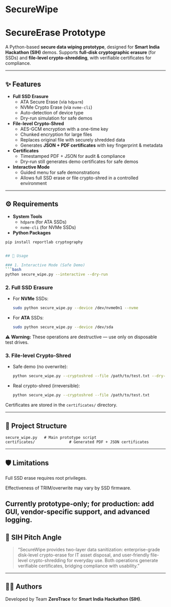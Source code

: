 # SecureWipe
# SecureErase Prototype

A Python-based **secure data wiping prototype**, designed for **Smart India Hackathon (SIH)** demos. Supports **full-disk cryptographic erasure** (for SSDs) and **file-level crypto-shredding**, with verifiable certificates for compliance.

---

## ✨ Features
- **Full SSD Erasure**
  - ATA Secure Erase (via `hdparm`)  
  - NVMe Crypto Erase (via `nvme-cli`)  
  - Auto-detection of device type  
  - Dry-run simulation for safe demos  
- **File-level Crypto-Shred**
  - AES-GCM encryption with a one-time key  
  - Chunked encryption for large files  
  - Replaces original file with securely shredded data  
  - Generates **JSON + PDF certificates** with key fingerprint & metadata  
- **Certificates**
  - Timestamped PDF + JSON for audit & compliance  
  - Dry-run still generates demo certificates for safe demos  
- **Interactive Mode**
  - Guided menu for safe demonstrations  
  - Allows full SSD erase or file crypto-shred in a controlled environment  

---

## ⚙️ Requirements
- **System Tools**
  - `hdparm` (for ATA SSDs)  
  - `nvme-cli` (for NVMe SSDs)  
- **Python Packages**
```bash
pip install reportlab cryptography


## 🚀 Usage

### 1. Interactive Mode (Safe Demo)
```bash
python secure_wipe.py --interactive --dry-run
```

### 2. Full SSD Erasure
- For **NVMe** SSDs:
  ```bash
  sudo python secure_wipe.py --device /dev/nvme0n1 --nvme
  ```
- For **ATA** SSDs:
  ```bash
  sudo python secure_wipe.py --device /dev/sda
  ```

⚠️ **Warning:** These operations are destructive — use only on disposable test drives.

### 3. File-level Crypto-Shred
- Safe demo (no overwrite):
  ```bash
  python secure_wipe.py --cryptoshred --file /path/to/test.txt --dry-run
  ```
- Real crypto-shred (irreversible):
  ```bash
  python secure_wipe.py --cryptoshred --file /path/to/test.txt
  ```

Certificates are stored in the `certificates/` directory.

---

## 📂 Project Structure
```
secure_wipe.py   # Main prototype script
certificates/               # Generated PDF + JSON certificates
```

---

## 🛡️ Limitations
Full SSD erase requires root privileges.

Effectiveness of TRIM/overwrite may vary by SSD firmware.

Currently prototype-only; for production: add GUI, vendor-specific support, and advanced logging.
---

## 🎯 SIH Pitch Angle
> “SecureWipe provides two-layer data sanitization: enterprise-grade disk-level crypto-erase for IT asset disposal, and user-friendly file-level crypto-shredding for everyday use. Both operations generate verifiable certificates, bridging compliance with usability.”

---

## 👨‍💻 Authors
Developed by Team **ZeroTrace** for **Smart India Hackathon (SIH)**.
